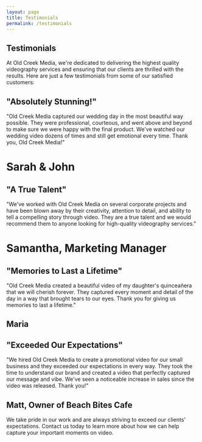 ```yaml
---
layout: page
title: Testimonials
permalink: /testimonials
---
```


## Testimonials
At Old Creek Media, we're dedicated to delivering the highest quality videography services and ensuring that our clients are thrilled with the results. Here are just a few testimonials from some of our satisfied customers:

## "Absolutely Stunning!"
"Old Creek Media captured our wedding day in the most beautiful way possible. They were professional, courteous, and went above and beyond to make sure we were happy with the final product. We've watched our wedding video dozens of times and still get emotional every time. Thank you, Old Creek Media!"

# Sarah & John
## "A True Talent"
"We've worked with Old Creek Media on several corporate projects and have been blown away by their creativity, attention to detail, and ability to tell a compelling story through video. They are a true talent and we would recommend them to anyone looking for high-quality videography services."

# Samantha, Marketing Manager
## "Memories to Last a Lifetime"
"Old Creek Media created a beautiful video of my daughter's quinceañera that we will cherish forever. They captured every moment and detail of the day in a way that brought tears to our eyes. Thank you for giving us memories to last a lifetime."

## Maria
## "Exceeded Our Expectations"
"We hired Old Creek Media to create a promotional video for our small business and they exceeded our expectations in every way. They took the time to understand our brand and created a video that perfectly captured our message and vibe. We've seen a noticeable increase in sales since the video was released. Thank you!"

## Matt, Owner of Beach Bites Cafe
We take pride in our work and are always striving to exceed our clients' expectations. Contact us today to learn more about how we can help capture your important moments on video.
